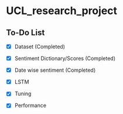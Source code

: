 # UCL_research_project

## To-Do List

* [x] Dataset (Completed)
* [x] Sentiment Dictionary/Scores (Completed)
* [x] Date wise sentiment (Completed)
* [x] LSTM
* [x] Tuning
* [x] Performance

